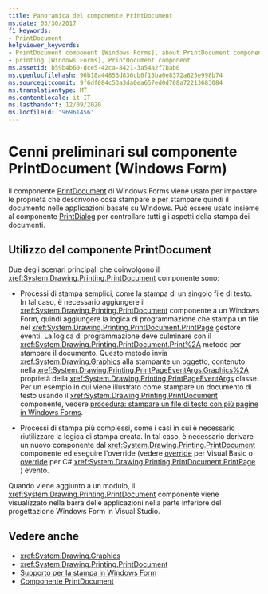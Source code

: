 ```yaml
---
title: Panoramica del componente PrintDocument
ms.date: 03/30/2017
f1_keywords:
- PrintDocument
helpviewer_keywords:
- PrintDocument component [Windows Forms], about PrintDocument component
- printing [Windows Forms], PrintDocument component
ms.assetid: b59b4b60-dce5-42ca-8421-3a54a2f7bab0
ms.openlocfilehash: 96b18a44853d836cb0f16ba0e8372a825e998b74
ms.sourcegitcommit: 9f6df084c53a3da0ea657ed0d708a72213683084
ms.translationtype: MT
ms.contentlocale: it-IT
ms.lasthandoff: 12/09/2020
ms.locfileid: "96961456"
---
```

# <a name="printdocument-component-overview-windows-forms"></a>Cenni preliminari sul componente PrintDocument (Windows Form)

Il componente [PrintDocument](printdocument-component-windows-forms.md) di Windows Forms viene usato per impostare le proprietà che descrivono cosa stampare e per stampare quindi il documento nelle applicazioni basate su Windows. Può essere usato insieme al componente [PrintDialog](printdialog-component-windows-forms.md) per controllare tutti gli aspetti della stampa dei documenti.

## <a name="working-with-the-printdocument-component"></a>Utilizzo del componente PrintDocument

Due degli scenari principali che coinvolgono il <xref:System.Drawing.Printing.PrintDocument> componente sono:

- Processi di stampa semplici, come la stampa di un singolo file di testo. In tal caso, è necessario aggiungere il <xref:System.Drawing.Printing.PrintDocument> componente a un Windows Form, quindi aggiungere la logica di programmazione che stampa un file nel <xref:System.Drawing.Printing.PrintDocument.PrintPage> gestore eventi. La logica di programmazione deve culminare con il <xref:System.Drawing.Printing.PrintDocument.Print%2A> metodo per stampare il documento. Questo metodo invia <xref:System.Drawing.Graphics> alla stampante un oggetto, contenuto nella <xref:System.Drawing.Printing.PrintPageEventArgs.Graphics%2A> proprietà della <xref:System.Drawing.Printing.PrintPageEventArgs> classe. Per un esempio in cui viene illustrato come stampare un documento di testo usando il <xref:System.Drawing.Printing.PrintDocument> componente, vedere [procedura: stampare un file di testo con più pagine in Windows Forms](../advanced/how-to-print-a-multi-page-text-file-in-windows-forms.md).

- Processi di stampa più complessi, come i casi in cui è necessario riutilizzare la logica di stampa creata. In tal caso, è necessario derivare un nuovo componente dal <xref:System.Drawing.Printing.PrintDocument> componente ed eseguire l'override (vedere [override](/dotnet/visual-basic/language-reference/modifiers/overrides) per Visual Basic o [override](/dotnet/csharp/language-reference/keywords/override) per C# <xref:System.Drawing.Printing.PrintDocument.PrintPage> ) evento.

Quando viene aggiunto a un modulo, il <xref:System.Drawing.Printing.PrintDocument> componente viene visualizzato nella barra delle applicazioni nella parte inferiore del progettazione Windows Form in Visual Studio.

## <a name="see-also"></a>Vedere anche

- <xref:System.Drawing.Graphics>
- <xref:System.Drawing.Printing.PrintDocument>
- [Supporto per la stampa in Windows Form](../advanced/windows-forms-print-support.md)
- [Componente PrintDocument](printdocument-component-windows-forms.md)
